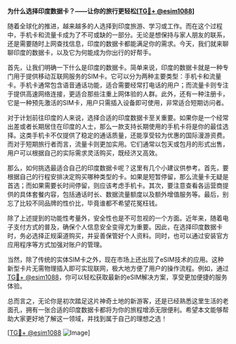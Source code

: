 **为什么选择印度数据卡？——让你的旅行更轻松[[TG💪+ @esim1088](https://t.me/s/esim1088)]**

随着全球化的推进，越来越多的人选择到印度旅游、学习或工作。而在这个过程中，手机卡和流量卡成为了不可或缺的一部分。无论是想保持与家人朋友的联系，还是需要随时上网查找信息，印度的数据卡都能满足你的需求。今天，我们就来聊聊印度的数据卡，以及它为何能成为你出行的好帮手。

首先，让我们明确一下什么是印度的数据卡。简单来说，印度的数据卡就是一种专门用于提供移动互联网服务的SIM卡。它可以分为两种主要类型：手机卡和流量卡。手机卡通常包含语音通话功能，适合需要经常打电话的用户；而流量卡则专注于提供高速网络连接，更适合那些注重上网体验的人群。此外，还有一种注册卡，它是一种预先激活的SIM卡，用户只需插入设备即可使用，非常适合短期访问者。

对于计划前往印度的人来说，选择合适的印度数据卡至关重要。如果你是一个经常出差或者长期居住在印度的人士，那么一款支持长期使用的手机卡将是你的最佳选择。这类手机卡不仅提供了稳定的通话质量，还能享受较为优惠的国际漫游资费。而对于短期旅行者而言，流量卡则更加实用。它们通常以包天或包月的形式出售，用户可以根据自己的实际需求灵活购买，既经济又高效。

那么，如何挑选最适合自己的印度数据卡呢？这里有几个小建议供参考。首先，要根据自己的行程安排决定购买哪种类型的卡。如果是短暂停留，那么流量卡无疑是首选；而如果需要长时间停留，则应该考虑手机卡。其次，要注意查看各运营商提供的具体套餐内容，包括通话时长、数据流量额度以及额外增值服务等。最后，别忘了比较不同品牌的性价比，毕竟谁都不希望花冤枉钱。

除了上述提到的功能性考量外，安全性也是不可忽视的一个方面。近年来，随着电子支付方式的普及，确保个人信息安全变得尤为重要。因此，在选择印度数据卡时，务必选择正规渠道购买，并妥善保管好个人资料。同时，也可以通过安装官方应用程序等方式加强对账户的管理。

当然，除了传统的实体SIM卡之外，现在市场上还出现了eSIM技术的应用。这种新型卡片无需物理插入即可实现联网，极大地方便了用户的操作流程。例如，通过[TG💪+ @esim1088](https://t.me/s/esim1088)，你可以轻松获取最新的eSIM解决方案，享受更加便捷的服务体验。

总而言之，无论你是初次踏足这片神奇土地的新游客，还是已经熟悉这里生活的老面孔，拥有一张合适的印度数据卡都将为你的旅程增添无限便利。希望本文能够帮助大家更好地了解这一领域，并找到属于自己的理想之选！

[[TG💪+ @esim1088](https://t.me/s/esim1088) ![Image](https://i.postimg.cc/4NQfJmqS/Snipaste-2025-05-13-00-14-12.png)]